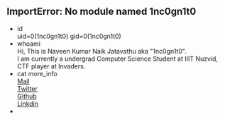 ## ImportError: No module named 1nc0gn1t0

* id \
uid=0(1nc0gn1t0) gid=0(1nc0gn1t0)
*  whoami \
Hi, This is Naveen Kumar Naik Jatavathu aka "1nc0gn1t0".\
I am currently a undergrad Computer Science Student at IIIT Nuzvid, CTF player at Invaders.
* cat more_info \
[Mail](mailto:naina.navs@gmail.com) \
[Twitter](https://twitter.com/NainaNavs) \
[Github](https://github.com/n41n4) \
[Linkdin](https://in.linkedin.com/in/naveen-kumar-naik-6658b0186)
*    
